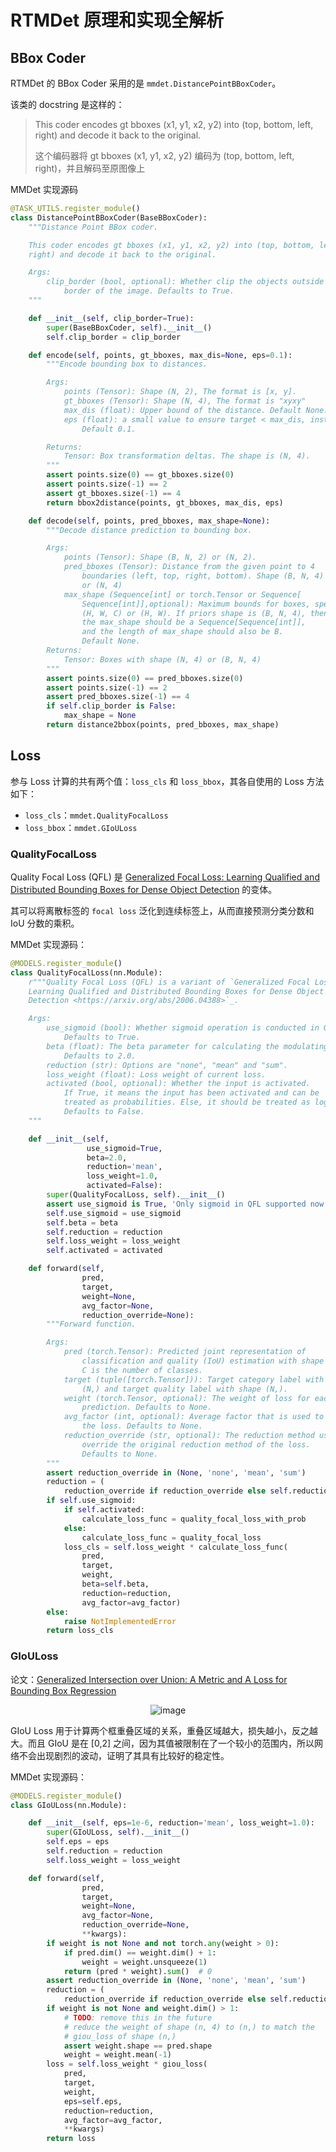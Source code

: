 # RTMDet 原理和实现全解析

## BBox Coder

RTMDet 的 BBox Coder 采用的是 `mmdet.DistancePointBBoxCoder`。

该类的 docstring 是这样的：

> This coder encodes gt bboxes (x1, y1, x2, y2) into (top, bottom, left, right) and decode it back to the original.
>
> 这个编码器将 gt bboxes (x1, y1, x2, y2) 编码为 (top, bottom, left, right)，并且解码至原图像上

MMDet 实现源码

```python
@TASK_UTILS.register_module()
class DistancePointBBoxCoder(BaseBBoxCoder):
    """Distance Point BBox coder.

    This coder encodes gt bboxes (x1, y1, x2, y2) into (top, bottom, left,
    right) and decode it back to the original.

    Args:
        clip_border (bool, optional): Whether clip the objects outside the
            border of the image. Defaults to True.
    """

    def __init__(self, clip_border=True):
        super(BaseBBoxCoder, self).__init__()
        self.clip_border = clip_border

    def encode(self, points, gt_bboxes, max_dis=None, eps=0.1):
        """Encode bounding box to distances.

        Args:
            points (Tensor): Shape (N, 2), The format is [x, y].
            gt_bboxes (Tensor): Shape (N, 4), The format is "xyxy"
            max_dis (float): Upper bound of the distance. Default None.
            eps (float): a small value to ensure target < max_dis, instead <=.
                Default 0.1.

        Returns:
            Tensor: Box transformation deltas. The shape is (N, 4).
        """
        assert points.size(0) == gt_bboxes.size(0)
        assert points.size(-1) == 2
        assert gt_bboxes.size(-1) == 4
        return bbox2distance(points, gt_bboxes, max_dis, eps)

    def decode(self, points, pred_bboxes, max_shape=None):
        """Decode distance prediction to bounding box.

        Args:
            points (Tensor): Shape (B, N, 2) or (N, 2).
            pred_bboxes (Tensor): Distance from the given point to 4
                boundaries (left, top, right, bottom). Shape (B, N, 4)
                or (N, 4)
            max_shape (Sequence[int] or torch.Tensor or Sequence[
                Sequence[int]],optional): Maximum bounds for boxes, specifies
                (H, W, C) or (H, W). If priors shape is (B, N, 4), then
                the max_shape should be a Sequence[Sequence[int]],
                and the length of max_shape should also be B.
                Default None.
        Returns:
            Tensor: Boxes with shape (N, 4) or (B, N, 4)
        """
        assert points.size(0) == pred_bboxes.size(0)
        assert points.size(-1) == 2
        assert pred_bboxes.size(-1) == 4
        if self.clip_border is False:
            max_shape = None
        return distance2bbox(points, pred_bboxes, max_shape)

```

## Loss

参与 Loss 计算的共有两个值：`loss_cls` 和 `loss_bbox`，其各自使用的 Loss 方法如下：

- `loss_cls`：`mmdet.QualityFocalLoss`
- `loss_bbox`：`mmdet.GIoULoss`

### QualityFocalLoss

Quality Focal Loss (QFL) 是 [Generalized Focal Loss: Learning Qualified and Distributed Bounding Boxes for Dense Object Detection](https://arxiv.org/abs/2006.04388) 的变体。

其可以将离散标签的 `focal loss` 泛化到连续标签上，从而直接预测分类分数和 IoU 分数的乘积。

MMDet 实现源码：

```python
@MODELS.register_module()
class QualityFocalLoss(nn.Module):
    r"""Quality Focal Loss (QFL) is a variant of `Generalized Focal Loss:
    Learning Qualified and Distributed Bounding Boxes for Dense Object
    Detection <https://arxiv.org/abs/2006.04388>`_.

    Args:
        use_sigmoid (bool): Whether sigmoid operation is conducted in QFL.
            Defaults to True.
        beta (float): The beta parameter for calculating the modulating factor.
            Defaults to 2.0.
        reduction (str): Options are "none", "mean" and "sum".
        loss_weight (float): Loss weight of current loss.
        activated (bool, optional): Whether the input is activated.
            If True, it means the input has been activated and can be
            treated as probabilities. Else, it should be treated as logits.
            Defaults to False.
    """

    def __init__(self,
                 use_sigmoid=True,
                 beta=2.0,
                 reduction='mean',
                 loss_weight=1.0,
                 activated=False):
        super(QualityFocalLoss, self).__init__()
        assert use_sigmoid is True, 'Only sigmoid in QFL supported now.'
        self.use_sigmoid = use_sigmoid
        self.beta = beta
        self.reduction = reduction
        self.loss_weight = loss_weight
        self.activated = activated

    def forward(self,
                pred,
                target,
                weight=None,
                avg_factor=None,
                reduction_override=None):
        """Forward function.

        Args:
            pred (torch.Tensor): Predicted joint representation of
                classification and quality (IoU) estimation with shape (N, C),
                C is the number of classes.
            target (tuple([torch.Tensor])): Target category label with shape
                (N,) and target quality label with shape (N,).
            weight (torch.Tensor, optional): The weight of loss for each
                prediction. Defaults to None.
            avg_factor (int, optional): Average factor that is used to average
                the loss. Defaults to None.
            reduction_override (str, optional): The reduction method used to
                override the original reduction method of the loss.
                Defaults to None.
        """
        assert reduction_override in (None, 'none', 'mean', 'sum')
        reduction = (
            reduction_override if reduction_override else self.reduction)
        if self.use_sigmoid:
            if self.activated:
                calculate_loss_func = quality_focal_loss_with_prob
            else:
                calculate_loss_func = quality_focal_loss
            loss_cls = self.loss_weight * calculate_loss_func(
                pred,
                target,
                weight,
                beta=self.beta,
                reduction=reduction,
                avg_factor=avg_factor)
        else:
            raise NotImplementedError
        return loss_cls
```

### GIoULoss

论文：[Generalized Intersection over Union: A Metric and A Loss for Bounding Box Regression](https://arxiv.org/abs/1902.09630)

<div align=center>
<img src="https://user-images.githubusercontent.com/25873202/192568784-3884b677-d8e1-439c-8bd2-20943fcedd93.png" alt="image"/>
</div>

GIoU Loss 用于计算两个框重叠区域的关系，重叠区域越大，损失越小，反之越大。而且 GIoU 是在 \[0,2\] 之间，因为其值被限制在了一个较小的范围内，所以网络不会出现剧烈的波动，证明了其具有比较好的稳定性。

MMDet 实现源码：

```python
@MODELS.register_module()
class GIoULoss(nn.Module):

    def __init__(self, eps=1e-6, reduction='mean', loss_weight=1.0):
        super(GIoULoss, self).__init__()
        self.eps = eps
        self.reduction = reduction
        self.loss_weight = loss_weight

    def forward(self,
                pred,
                target,
                weight=None,
                avg_factor=None,
                reduction_override=None,
                **kwargs):
        if weight is not None and not torch.any(weight > 0):
            if pred.dim() == weight.dim() + 1:
                weight = weight.unsqueeze(1)
            return (pred * weight).sum()  # 0
        assert reduction_override in (None, 'none', 'mean', 'sum')
        reduction = (
            reduction_override if reduction_override else self.reduction)
        if weight is not None and weight.dim() > 1:
            # TODO: remove this in the future
            # reduce the weight of shape (n, 4) to (n,) to match the
            # giou_loss of shape (n,)
            assert weight.shape == pred.shape
            weight = weight.mean(-1)
        loss = self.loss_weight * giou_loss(
            pred,
            target,
            weight,
            eps=self.eps,
            reduction=reduction,
            avg_factor=avg_factor,
            **kwargs)
        return loss
```
